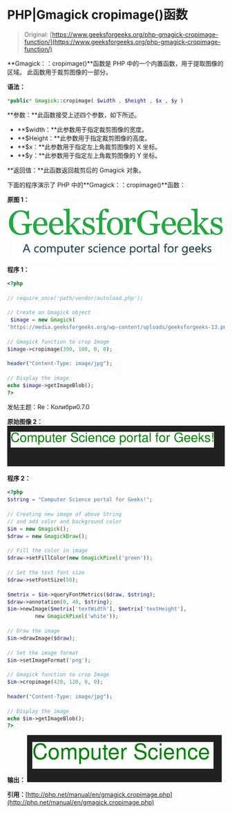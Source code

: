 # PHP|Gmagick cropimage()函数

> Original: [https://www.geeksforgeeks.org/php-gmagick-cropimage-function/](https://www.geeksforgeeks.org/php-gmagick-cropimage-function/)

**Gmagick：：cropimage()**函数是 PHP 中的一个内置函数，用于提取图像的区域。 此函数用于裁剪图像的一部分。

**语法：**

```php
*public* Gmagick::cropimage( $width , $height , $x , $y )
```

**参数：**此函数接受上述四个参数，如下所述。

*   **$width：**此参数用于指定裁剪图像的宽度。
*   **$Height：**此参数用于指定裁剪图像的高度。
*   **$x：**此参数用于指定左上角裁剪图像的 X 坐标。
*   **$y：**此参数用于指定左上角裁剪图像的 Y 坐标。

**返回值：**此函数返回裁剪后的 Gmagick 对象。

下面的程序演示了 PHP 中的**Gmagick：：cropimage()**函数：

**原图 1：**
![](img/efa5ea8e0258291fa60ad9a32c288072.png)
**程序 1：**

```php
<?php 

// require_once('path/vendor/autoload.php'); 

// Create an Gmagick object 
 $image = new Gmagick( 
'https://media.geeksforgeeks.org/wp-content/uploads/geeksforgeeks-13.png'); 

// Gmagick function to crop Image  
$image->cropimage(390, 100, 0, 0); 

header("Content-Type: image/jpg"); 

// Display the image 
echo $image->getImageBlob(); 
?>  
```

发帖主题：Re：Колибри0.7.0

**原始图像 2：**
![](img/583fb2a26e2d28d4d8bbc47a02020896.png)

**程序 2：**

```php
<?php
$string = "Computer Science portal for Geeks!";

// Creating new image of above String
// and add color and background color
$im = new Gmagick();
$draw = new GmagickDraw();

// Fill the color in image
$draw->setFillColor(new GmagickPixel('green'));

// Set the text font size
$draw->setFontSize(50);

$metrix = $im->queryFontMetrics($draw, $string);
$draw->annotation(0, 40, $string);
$im->newImage($metrix['textWidth'], $metrix['textHeight'],
         new GmagickPixel('white'));

// Draw the image         
$im->drawImage($draw);

// Set the image format
$im->setImageFormat('png');

// Gmagick function to crop Image
$im->cropimage(420, 120, 0, 0); 

header("Content-Type: image/jpg"); 

// Display the image 
echo $im->getImageBlob(); 
?>
```

**输出：**
![](img/27e6d82bce6e606fa78ea78452009081.png)

**引用：**[http://php.net/manual/en/gmagick.cropimage.php](http://php.net/manual/en/gmagick.cropimage.php)
